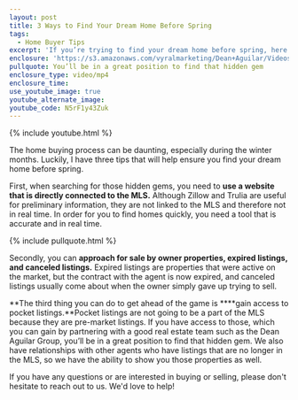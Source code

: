 ```yaml
---
layout: post
title: 3 Ways to Find Your Dream Home Before Spring
tags:
  - Home Buyer Tips
excerpt: 'If you’re trying to find your dream home before spring, here are the best ways to make sure you find that hidden gem.'
enclosure: 'https://s3.amazonaws.com/vyralmarketing/Dean+Aguilar/Videos/2017/3+Ways+to+Find+Your+Dream+Home+Before+Spring+-+San+Diego+Real+Estate+Agent.mp4'
pullquote: You’ll be in a great position to find that hidden gem
enclosure_type: video/mp4
enclosure_time:
use_youtube_image: true
youtube_alternate_image:
youtube_code: N5rF1y43Zuk
---
```



{% include youtube.html %}

The home buying process can be daunting, especially during the winter months. Luckily, I have three tips that will help ensure you find your dream home before spring.&nbsp;

First, when searching for those hidden gems, you need to **use a website that is directly connected to the MLS.** Although Zillow and Trulia are useful for preliminary information, they are not linked to the MLS and therefore not in real time. In order for you to find homes quickly, you need a tool that is accurate and in real time.&nbsp;

{% include pullquote.html %}

Secondly, you can **approach for sale by owner properties, expired listings, and canceled listings.** Expired listings are properties that were active on the market, but the contract with the agent is now expired, and canceled listings usually come about when the owner simply gave up trying to sell.&nbsp;

**The third thing you can do to get ahead of the game is&nbsp;****gain access to pocket listings.**Pocket listings are not going to be a part of the MLS because they are pre-market listings. If you have access to those, which you can gain by partnering with a good real estate team such as the Dean Aguilar Group, you’ll be in a great position to find that hidden gem. We also have relationships with other agents who have listings that are no longer in the MLS, so we have the ability to show you those properties as well.&nbsp;

If you have any questions or are interested in buying or selling, please don't hesitate to reach out to us. We'd love to help!
<br>&nbsp;